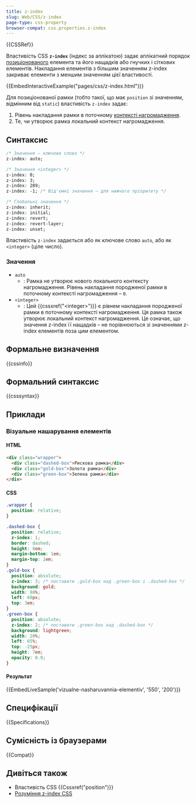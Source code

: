 ```yaml
---
title: z-index
slug: Web/CSS/z-index
page-type: css-property
browser-compat: css.properties.z-index
---
```


{{CSSRef}}

Властивість CSS **`z-index`** (індекс за аплікатою) задає аплікатний порядок [позиціонованого](/uk/docs/Web/CSS/position) елемента та його нащадків або гнучких і сіткових елементів. Накладання елементів з більшим значенням z-index закриває елементи з меншим значенням цієї властивості.

{{EmbedInteractiveExample("pages/css/z-index.html")}}

Для позиціонованої рамки (тобто такої, що має `position` зі значенням, відмінним від `static`) властивість `z-index` задає:

1. Рівень накладання рамки в поточному [контексті нагромадження](/uk/docs/Web/CSS/CSS_positioned_layout/Understanding_z-index/Stacking_context).
2. Те, чи утворює рамка локальний контекст нагромадження.

## Синтаксис

```css
/* Значення – ключове слово */
z-index: auto;

/* Значення <integer> */
z-index: 0;
z-index: 3;
z-index: 289;
z-index: -1; /* Від'ємні значення – для нижчого пріоритету */

/* Глобальні значення */
z-index: inherit;
z-index: initial;
z-index: revert;
z-index: revert-layer;
z-index: unset;
```

Властивість `z-index` задається або як ключове слово `auto`, або як `<integer>` (ціле число).

### Значення

- `auto`
  - : Рамка не утворює нового локального контексту нагромадження. Рівень накладання породженої рамки в поточному контексті нагромадження – `0`.
- `<integer>`
  - : Цей {{cssxref("&lt;integer&gt;")}} є рівнем накладання породженої рамки в поточному контексті нагромадження. Ця рамка також утворює локальний контекст нагромадження. Це означає, що значення z-index її нащадків – не порівнюються зі значеннями z-index елементів поза цим елементом.

## Формальне визначення

{{cssinfo}}

## Формальний синтаксис

{{csssyntax}}

## Приклади

### Візуальне нашарування елементів

#### HTML

```html
<div class="wrapper">
  <div class="dashed-box">Рискова рамка</div>
  <div class="gold-box">Золота рамка</div>
  <div class="green-box">Зелена рамка</div>
</div>
```

#### CSS

```css
.wrapper {
  position: relative;
}

.dashed-box {
  position: relative;
  z-index: 1;
  border: dashed;
  height: 8em;
  margin-bottom: 1em;
  margin-top: 2em;
}
.gold-box {
  position: absolute;
  z-index: 3; /* поставити .gold-box над .green-box і .dashed-box */
  background: gold;
  width: 80%;
  left: 60px;
  top: 3em;
}
.green-box {
  position: absolute;
  z-index: 2; /* поставити .green-box над .dashed-box */
  background: lightgreen;
  width: 20%;
  left: 65%;
  top: -25px;
  height: 7em;
  opacity: 0.9;
}
```

#### Результат

{{EmbedLiveSample('vizualne-nasharuvannia-elementiv', '550', '200')}}

## Специфікації

{{Specifications}}

## Сумісність із браузерами

{{Compat}}

## Дивіться також

- Властивість CSS {{Cssxref("position")}}
- [Розуміння z-index CSS](/uk/docs/Web/CSS/CSS_positioned_layout/Understanding_z-index)
